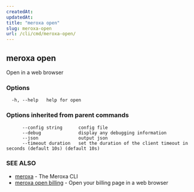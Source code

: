 ```yaml
---
createdAt: 
updatedAt: 
title: "meroxa open"
slug: meroxa-open
url: /cli/cmd/meroxa-open/
---
```

## meroxa open

Open in a web browser

### Options

```
  -h, --help   help for open
```

### Options inherited from parent commands

```
      --config string      config file
      --debug              display any debugging information
      --json               output json
      --timeout duration   set the duration of the client timeout in seconds (default 10s) (default 10s)
```

### SEE ALSO

* [meroxa](/cli/cmd/meroxa/)	 - The Meroxa CLI
* [meroxa open billing](/cli/cmd/meroxa-open-billing/)	 - Open your billing page in a web browser

